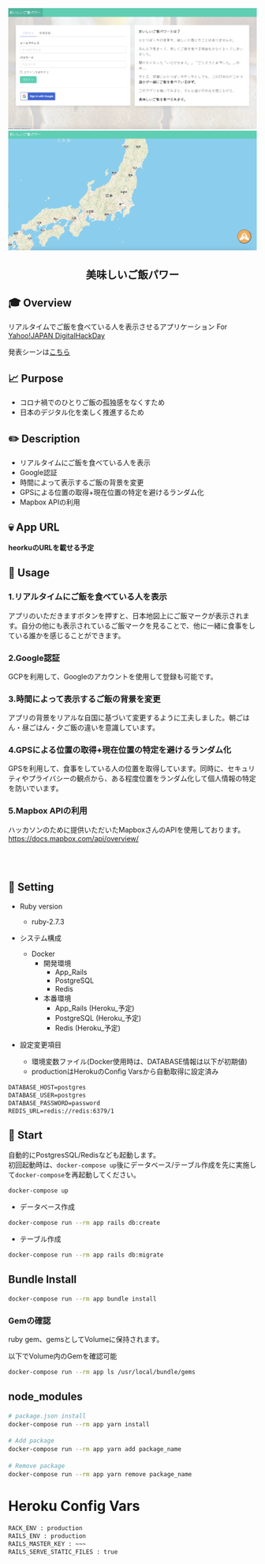 <img src="/Readme_assets/top_img.png" alt="ログインページ">
<img src="/Readme_assets/map_img.png" alt="マップ">

<h2 align="center">美味しいご飯パワー</h2>

## :mortar_board: Overview
リアルタイムでご飯を食べている人を表示させるアプリケーション
For [Yahoo!JAPAN DigitalHackDay]("https://hackday.yahoo.co.jp/")

発表シーンは[こちら]("https://youtu.be/D04R7zEfDG0?t=6495")

## :chart_with_upwards_trend: Purpose
- コロナ禍でのひとりご飯の孤独感をなくすため
- 日本のデジタル化を楽しく推進するため

## :pencil2: Description
- リアルタイムにご飯を食べている人を表示  
- Google認証
- 時間によって表示するご飯の背景を変更
- GPSによる位置の取得+現在位置の特定を避けるランダム化
- Mapbox APIの利用

## :skull: App URL

**heorkuのURLを載せる予定** 
　
## 💬 Usage

### 1.リアルタイムにご飯を食べている人を表示  
アプリのいただきますボタンを押すと、日本地図上にご飯マークが表示されます。自分の他にも表示されているご飯マークを見ることで、他に一緒に食事をしている誰かを感じることができます。 

### 2.Google認証
GCPを利用して、Googleのアカウントを使用して登録も可能です。

### 3.時間によって表示するご飯の背景を変更
アプリの背景をリアルな自国に基づいて変更するように工夫しました。朝ごはん・昼ごはん・夕ご飯の違いを意識しています。

### 4.GPSによる位置の取得+現在位置の特定を避けるランダム化
GPSを利用して、食事をしている人の位置を取得しています。同時に、セキュリティやプライバシーの観点から、ある程度位置をランダム化して個人情報の特定を防いでいます。

### 5.Mapbox APIの利用
ハッカソンのために提供いただいたMapboxさんのAPIを使用しております。
https://docs.mapbox.com/api/overview/


<br><br>

## 🔧 Setting

* Ruby version
    * ruby-2.7.3


* システム構成
    * Docker
        * 開発環境
            * App_Rails
            * PostgreSQL
            * Redis
        * 本番環境
            * App_Rails (Heroku_予定)
            * PostgreSQL (Heroku_予定)
            * Redis (Heroku_予定)


* 設定変更項目
    * 環境変数ファイル(Docker使用時は、DATABASE情報は以下が初期値)
    * productionはHerokuのConfig Varsから自動取得に設定済み
```dotenv
DATABASE_HOST=postgres
DATABASE_USER=postgres
DATABASE_PASSWORD=password
REDIS_URL=redis://redis:6379/1
```

## 🍙 Start

自動的にPostgresSQL/Redisなども起動します。  
初回起動時は、`docker-compose up`後にデータベース/テーブル作成を先に実施して`docker-compose`を再起動してください。
```bash
docker-compose up
```

* データベース作成
```bash
docker-compose run --rm app rails db:create
```

* テーブル作成
```bash
docker-compose run --rm app rails db:migrate
```

## Bundle Install
```bash
docker-compose run --rm app bundle install
```

### Gemの確認
ruby gem、gemsとしてVolumeに保持されます。

以下でVolume内のGemを確認可能
```bash
docker-compose run --rm app ls /usr/local/bundle/gems
```

## node_modules
```bash
# package.json install
docker-compose run --rm app yarn install

# Add package
docker-compose run --rm app yarn add package_name

# Remove package
docker-compose run --rm app yarn remove package_name
```

# Heroku Config Vars
```
RACK_ENV : production
RAILS_ENV : production
RAILS_MASTER_KEY : ~~~
RAILS_SERVE_STATIC_FILES : true
```
